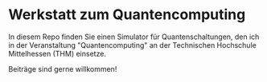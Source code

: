 # Werkstatt zum Quantencomputing

In diesem Repo finden Sie einen Simulator für Quantenschaltungen, den ich in der Veranstaltung "Quantencomputing" an der Technischen Hochschule Mittelhessen (THM) einsetze.

Beiträge sind gerne willkommen!